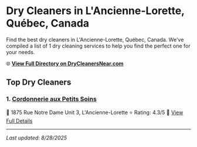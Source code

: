 # Dry Cleaners in L'Ancienne-Lorette, Québec, Canada

Find the best dry cleaners in L'Ancienne-Lorette, Québec, Canada. We've compiled a list of 1 dry cleaning services to help you find the perfect one for your needs.

🌐 **[View Full Directory on DryCleanersNear.com](https://drycleanersnear.com/city/Canada/Qu%C3%A9bec/L'Ancienne-Lorette)**

## Top Dry Cleaners

### 1. [Cordonnerie aux Petits Soins](https://drycleanersnear.com/dryCleaner/68a7d02b606e51ce7f21a0a8/cordonnerie-aux-petits-soins)
📍 1875 Rue Notre Dame Unit 3, L'Ancienne-Lorette
⭐ Rating: 4.3/5
🔗 [View Full Details](https://drycleanersnear.com/dryCleaner/68a7d02b606e51ce7f21a0a8/cordonnerie-aux-petits-soins)


---

*Last updated: 8/28/2025*
